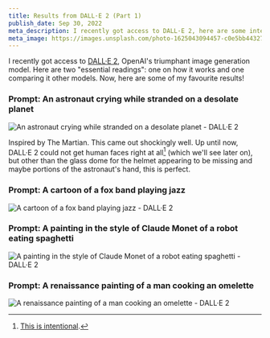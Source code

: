 ```yaml
---
title: Results from DALL·E 2 (Part 1)
publish_date: Sep 30, 2022
meta_description: I recently got access to DALL·E 2, here are some interesting results.
meta_image: https://images.unsplash.com/photo-1625043094457-c0e5bb443278?ixid=MnwxMjA3fDB8MHxwaG90by1wYWdlfHx8fGVufDB8fHx8&ixlib=rb-1.2.1&auto=format&fit=crop&w=1808&q=80
---
```


I recently got access to [DALL·E 2](https://openai.com/dall-e-2/), OpenAI's triumphant image generation model. Here are two "essential readings": one on how it works and one comparing it other models. Now, here are some of my favourite results!

### Prompt: An astronaut crying while stranded on a desolate planet

![An astronaut crying while stranded on a desolate planet - DALL·E 2](/dalle-2-astronaut-crying.png)

Inspired by The Martian. This came out shockingly well. Up until now, DALL·E 2 could not get human faces right at all[^1] (which we'll see later on), but other than the glass dome for the helmet appearing to be missing and maybe portions of the astronaut's hand, this is perfect.

### Prompt: A cartoon of a fox band playing jazz

![A cartoon of a fox band playing jazz - DALL·E 2](/dalle-2-fox-jazz.png)

### Prompt: A painting in the style of Claude Monet of a robot eating spaghetti

![A painting in the style of Claude Monet of a robot eating spaghetti  - DALL·E 2](/dalle-2-robot-spaghetti.png)

### Prompt: A renaissance painting of a man cooking an omelette

![A renaissance painting of a man cooking an omelette - DALL·E 2](/dalle-2-omelette.png)

[^1]: [This is intentional](https://www.lesswrong.com/posts/uKp6tBFStnsvrot5t/what-dall-e-2-can-and-cannot-do#Realistic_human_faces).
